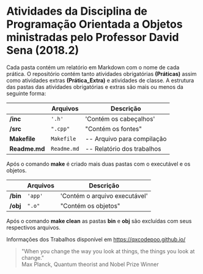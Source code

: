 # Atividades da Disciplina de Programação Orientada a Objetos ministradas pelo Professor David Sena (2018.2)

Cada pasta contém um relatório em Markdown com o nome de cada prática. O repositório contém tanto atividades obrigatórias **(Práticas)** assim como atividades extras **(Prática_Extra)** e atividades de classe. A estrutura das pastas das atividades obrigatórias e extras são mais ou menos da seguinte forma:


|                |Arquivos                          |Descrição                         |
|----------------|-------------------------------|-----------------------------|
|**/inc**		|`'.h'`            |'Contém os cabeçalhos'            |
|**/src**          |`".cpp"`            |"Contém os fontes"            |
|**Makefile**          |`Makefile`|-- Arquivo para compilação |
|**Readme.md**          |`Readme.md`|-- Relatório dos trabalhos|

Após o comando **make** é criado mais duas pastas com o executável e os objetos.

|                |Arquivos                          |Descrição                         |
|----------------|-------------------------------|-----------------------------|
|**/bin**		        |`'app'`             |'Contém o arquivo executável'               |
|**/obj**           |`".o"`              |"Contém os objetos"                   |

Após o comando **make clean** as pastas **bin** e **obj** são excluídas com seus respectivos arquivos.

Informações dos Trabalhos disponível em https://qxcodepoo.github.io/

>"When you change the way you look at things, the things you look at change."</br>
>Max Planck, Quantum theorist and Nobel Prize Winner

